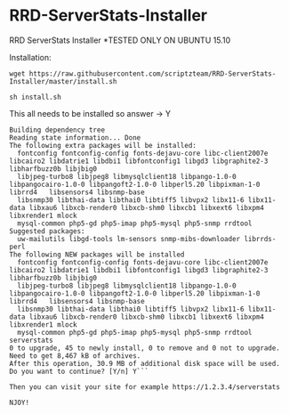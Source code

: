 # RRD-ServerStats-Installer
RRD ServerStats Installer
*TESTED ONLY ON UBUNTU 15.10

Installation:

`wget https://raw.githubusercontent.com/scriptzteam/RRD-ServerStats-Installer/master/install.sh`

`sh install.sh`

This all needs to be installed so answer -> Y

```Reading package lists... Done  
Building dependency tree  
Reading state information... Done  
The following extra packages will be installed:  
  fontconfig fontconfig-config fonts-dejavu-core libc-client2007e libcairo2 libdatrie1 libdbi1 libfontconfig1 libgd3 libgraphite2-3   libharfbuzz0b libjbig0  
  libjpeg-turbo8 libjpeg8 libmysqlclient18 libpango-1.0-0 libpangocairo-1.0-0 libpangoft2-1.0-0 libperl5.20 libpixman-1-0 librrd4   libsensors4 libsnmp-base  
  libsnmp30 libthai-data libthai0 libtiff5 libvpx2 libx11-6 libx11-data libxau6 libxcb-render0 libxcb-shm0 libxcb1 libxext6 libxpm4   libxrender1 mlock  
  mysql-common php5-gd php5-imap php5-mysql php5-snmp rrdtool  
Suggested packages:  
  uw-mailutils libgd-tools lm-sensors snmp-mibs-downloader librrds-perl  
The following NEW packages will be installed  
  fontconfig fontconfig-config fonts-dejavu-core libc-client2007e libcairo2 libdatrie1 libdbi1 libfontconfig1 libgd3 libgraphite2-3   libharfbuzz0b libjbig0  
  libjpeg-turbo8 libjpeg8 libmysqlclient18 libpango-1.0-0 libpangocairo-1.0-0 libpangoft2-1.0-0 libperl5.20 libpixman-1-0 librrd4   libsensors4 libsnmp-base  
  libsnmp30 libthai-data libthai0 libtiff5 libvpx2 libx11-6 libx11-data libxau6 libxcb-render0 libxcb-shm0 libxcb1 libxext6 libxpm4   libxrender1 mlock  
  mysql-common php5-gd php5-imap php5-mysql php5-snmp rrdtool serverstats  
0 to upgrade, 45 to newly install, 0 to remove and 0 not to upgrade.  
Need to get 8,467 kB of archives.  
After this operation, 30.9 MB of additional disk space will be used.  
Do you want to continue? [Y/n] Y```

Then you can visit your site for example https://1.2.3.4/serverstats

NJOY!
